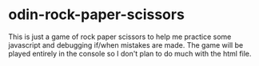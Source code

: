 # odin-rock-paper-scissors

This is just a game of rock paper scissors to help me practice some
javascript and debugging if/when mistakes are made. The game will be
played entirely in the console so I don't plan to do much with the html
file.